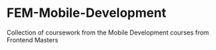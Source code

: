 # FEM-Mobile-Development
Collection of coursework from the Mobile Development courses from Frontend Masters
